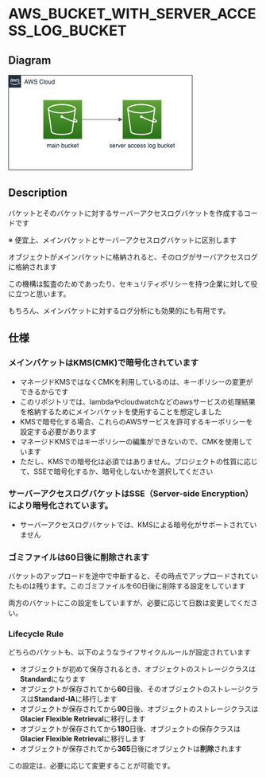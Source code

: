 # AWS_BUCKET_WITH_SERVER_ACCESS_LOG_BUCKET

## Diagram

![diagram](./diagram.png)

## Description

バケットとそのバケットに対するサーバーアクセスログバケットを作成するコードです

※ 便宜上、メインバケットとサーバーアクセスログバケットに区別します

オブジェクトがメインバケットに格納されると、そのログがサーバアクセスログに格納されます

この機構は監査のためであったり、セキュリティポリシーを持つ企業に対して役に立つと思います。

もちろん、メインバケットに対するログ分析にも効果的にも有用です。

## 仕様

### メインバケットはKMS(CMK)で暗号化されています

- マネージドKMSではなくCMKを利用しているのは、キーポリシーの変更ができるからです
- このリポジトリでは、lambdaやcloudwatchなどのawsサービスの処理結果を格納するためにメインバケットを使用することを想定しました
- KMSで暗号化する場合、これらのAWSサービスを許可するキーポリシーを設定する必要があります
- マネージドKMSではキーポリシーの編集ができないので、CMKを使用しています
- ただし、KMSでの暗号化は必須ではありません。プロジェクトの性質に応じて、SSEで暗号化するか、暗号化しないかを選択してください

### サーバーアクセスログバケットはSSE（Server-side Encryption）により暗号化されています。

- サーバーアクセスログバケットでは、KMSによる暗号化がサポートされていません


### ゴミファイルは60日後に削除されます

バケットのアップロードを途中で中断すると、その時点でアップロードされていたものは残ります。このゴミファイルを60日後に削除する設定をしています

両方のバケットにこの設定をしていますが、必要に応じて日数は変更してください。


### Lifecycle Rule

どちらのバケットも、以下のようなライフサイクルルールが設定されています

- オブジェクトが初めて保存されるとき、オブジェクトのストレージクラスは**Standard**になります
- オブジェクトが保存されてから**60**日後、そのオブジェクトのストレージクラスは**Standard-IA**に移行します
- オブジェクトが保存されてから**90**日後、オブジェクトのストレージクラスは**Glacier Flexible Retrieval**に移行します
- オブジェクトが保存されてから**180**日後、オブジェクトの保存クラスは**Glacier Flexible Retrieval**に移行します
- オブジェクトが保存されてから**365**日後にオブジェクトは**削除**されます

この設定は、必要に応じて変更することが可能です。
